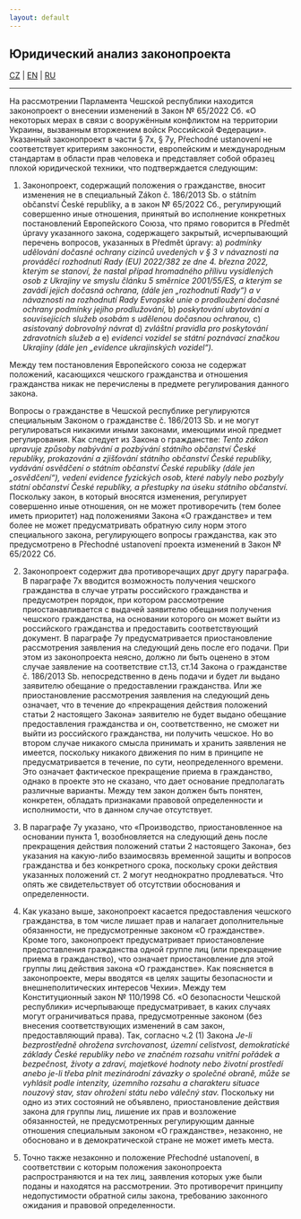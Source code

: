 ```yaml
---
layout: default
---
```


## Юридический анализ законопроекта

[CZ](./zakon.html) | [EN](./zakon_en.html) | [RU](./zakon_ru.html)

* * *

На рассмотрении Парламента Чешской республики находится законопроект  о внесении изменений в Закон № 65/2022 Сб. «О некоторых мерах в связи с вооружённым конфликтом на территории Украины, вызванным вторжением войск Российской Федерации». 
Указанный законопроект в части § 7x, § 7y, Přechodné ustanovení не соответствует критериям законности, европейским и международным стандартам в области прав человека и представляет собой образец плохой юридической техники, что подтверждается следующим:
1. Законопроект, содержащий положения о гражданстве, вносит изменения не в специальный Zákon č. 186/2013 Sb. o státním občanství České republiky, а в закон № 65/2022 Сб., регулирующий совершенно иные отношения, принятый во исполнение конкретных постановлений Европейского Союза, что прямо говорится в Předmět úpravy указанного закона, содержащего закрытый, исчерпывающий перечень вопросов, указанных в Předmět úpravy:
  a) _podmínky udělování dočasné ochrany cizinců uvedených v § 3 v návaznosti na prováděcí rozhodnutí Rady (EU) 2022/382 ze dne 4. března 2022, kterým se stanoví, že nastal případ hromadného přílivu vysídlených osob z Ukrajiny ve smyslu článku 5 směrnice 2001/55/ES, a kterým se zavádí jejich dočasná ochrana, (dále jen „rozhodnutí Rady“) a v návaznosti na rozhodnutí Rady Evropské unie o prodloužení dočasné ochrany podmínky jejího prodlužování,_
  b) _poskytování ubytování a souvisejících služeb osobám s udělenou dočasnou ochranou,_
  c) _asistovaný dobrovolný návrat_
  d) _zvláštní pravidla pro poskytování zdravotních služeb a_
  e) _evidenci vozidel se státní poznávací značkou Ukrajiny (dále jen „evidence ukrajinských vozidel“)._

  Между тем постановления Европейского союза не содержат положений, касающихся чешского гражданства и отношения гражданства никак не перечислены в предмете регулирования данного закона.

  Вопросы о гражданстве в Чешской республике регулируются специальным Законом о гражданстве č. 186/2013 Sb. и не могут регулироваться никакими иными законами, имеющими иной предмет регулирования. 
  Как следует из Закона о гражданстве: _Tento zákon upravuje způsoby nabývání a pozbývání státního občanství České republiky, prokazování a zjišťování státního občanství České republiky, vydávání osvědčení o státním občanství České republiky (dále jen „osvědčení“), vedení evidence fyzických osob, které nabyly nebo pozbyly státní občanství České republiky, a přestupky na úseku státního občanství._
  Поскольку закон, в который вносятся изменения, регулирует совершенно иные отношения, он не может противоречить (тем более иметь приоритет) над положениями Закона «О гражданстве» и тем более не может предусматривать обратную силу норм этого специального закона, регулирующего вопросы гражданства, как это предусмотрено в Přechodné ustanovení  проекта изменений в Закон № 65/2022 Сб.

2.	Законопроект содержит два противоречащих друг другу параграфа. В параграфe 7x вводится возможность получения чешского гражданства в случае утраты российского гражданства и предусмотрен порядок, при котором рассмотрение приостанавливается с выдачей заявителю обещания получения чешского гражданства, на основании которого он может выйти из российского гражданства и предоставить соответствующий документ. В параграфе 7y предусматривается приостановление рассмотрения заявления на следующий день после его подачи. При этом из законопроекта неясно, должно ли быть оценено в этом случае заявление на соответствие ст.13, ст.14 Закона о гражданстве č. 186/2013 Sb. непосредственно в день подачи и будет ли выдано заявителю обещание о предоставлении гражданства. Или  же приостановление рассмотрения заявления на следующий день означает, что в течение до  «прекращения действия положений статьи 2 настоящего Закона» заявителю не будет выдано обещание предоставления гражданства и он, соответственно, не сможет ни выйти из российского гражданства, ни получить чешское.  Но во втором случае никакого смысла принимать и хранить заявления не имеется, поскольку никакого движения по ним в принципе не предусматривается в течение, по сути, неопределенного времени. Это означает фактическое прекращение приема в  гражданство, однако в проекте это не сказано, что дает основание предполагать различные варианты. Между тем закон должен быть понятен, конкретен,  обладать признаками правовой определенности и исполнимости, что в данном случае отсутствует.

3.	В параграфе 7y указано, что «Производство, приостановленное на основании пункта 1, возобновляется на следующий день после прекращения действия положений статьи 2 настоящего Закона», без указания на какую-либо взаимосвязь временной защиты и вопросов гражданства и без конкретного срока, поскольку сроки действия указанных положений ст. 2 могут неоднократно продлеваться. Что опять же свидетельствует об отсутствии обоснования и определенности. 

4.	Как указано выше, законопроект касается предоставления чешского гражданства, в том числе лишает прав и налагает дополнительные обязанности, не предусмотренные законом «О гражданстве». Кроме того, законопроект предусматривает приостановление предоставления гражданства одной группе лиц (или прекращение приема в гражданство), что означает приостановление для этой группы лиц действия закона «О гражданстве». Как поясняется в законопроекте, меры вводятся «в целях защиты безопасности и внешнеполитических интересов Чехии». 
Между тем Конституционный закон № 110/1998 Сб. «О безопасности Чешской республики» исчерпывающе предусматривает, в каких случаях могут ограничиваться права, предусмотренные законом (без внесения соответствующих изменений в сам закон, предоставляющий права). Так, согласно ч.2 (1) Закона _Je-li bezprostředně ohrožena svrchovanost, územní celistvost, demokratické základy České republiky nebo ve značném rozsahu vnitřní pořádek a bezpečnost, životy a zdraví, majetkové hodnoty nebo životní prostředí anebo je-li třeba plnit mezinárodní závazky o společné obraně, může se vyhlásit podle intenzity, územního rozsahu a charakteru situace nouzový stav, stav ohrožení státu nebo válečný stav._
Поскольку ни одно из этих состояний не объявлено, приостановление действия закона для группы лиц, лишение их прав и возложение обязанностей, не предусмотренных регулирующим данные отношения специальным законом «О гражданстве», незаконно, не обосновано и в демократической стране не может иметь места.

5.	Точно также незаконно и положение Přechodné ustanovení, в соответствии с которым положения законопроекта распространяются и на тех лиц, заявления которых уже были поданы и находятся на рассмотрении. Это противоречит принципу недопустимости обратной силы закона, требованию законного ожидания и правовой определенности. 

